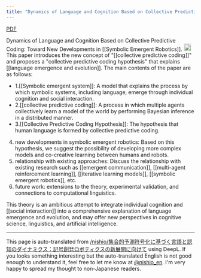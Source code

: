 ```yaml
---
title: "Dynamics of Language and Cognition Based on Collective Predictive Coding: Toward New Developments in Symbolic Emergence Robotics"
---
```


[PDF](https://www.jstage.jst.go.jp/article/jcss/31/1/31_2023.064/_pdf/-char/ja)

Dynamics of Language and Cognition Based on Collective Predictive Coding: Toward New Developments in [[Symbolic Emergent Robotics]].
<img src='https://scrapbox.io/api/pages/nishio-en/claude/icon' alt='claude.icon' height="19.5"/>This paper introduces the new concept of "[[collective predictive coding]]" and proposes a "collective predictive coding hypothesis" that explains [[language emergence and evolution]]. The main contents of the paper are as follows:
- 1.[[Symbolic emergent system]]: A model that explains the process by which symbolic systems, including language, emerge through individual cognition and social interaction.
- 2.[[collective predictive coding]]: A process in which multiple agents collectively learn a model of the world by performing Bayesian inference in a distributed manner.
- 3.[[Collective Predictive Coding Hypothesis]]: The hypothesis that human language is formed by collective predictive coding.
4. new developments in symbolic emergent robotics: Based on this hypothesis, we suggest the possibility of developing more complex models and co-creative learning between humans and robots.
5. relationship with existing approaches: Discuss the relationship with existing research such as [[emergent communication]], [[multi-agent reinforcement learning]], [[iterative learning models]], [[symbolic emergent robotics]], etc.
6. future work: extensions to the theory, experimental validation, and connections to computational linguistics.

This theory is an ambitious attempt to integrate individual cognition and [[social interaction]] into a comprehensive explanation of language emergence and evolution, and may offer new perspectives in cognitive science, linguistics, and artificial intelligence.

---
This page is auto-translated from [/nishio/集合的予測符号化に基づく言語と認知のダイナミクス：記号創発ロボティクスの新展開に向けて](https://scrapbox.io/nishio/集合的予測符号化に基づく言語と認知のダイナミクス：記号創発ロボティクスの新展開に向けて) using DeepL. If you looks something interesting but the auto-translated English is not good enough to understand it, feel free to let me know at [@nishio_en](https://twitter.com/nishio_en). I'm very happy to spread my thought to non-Japanese readers.